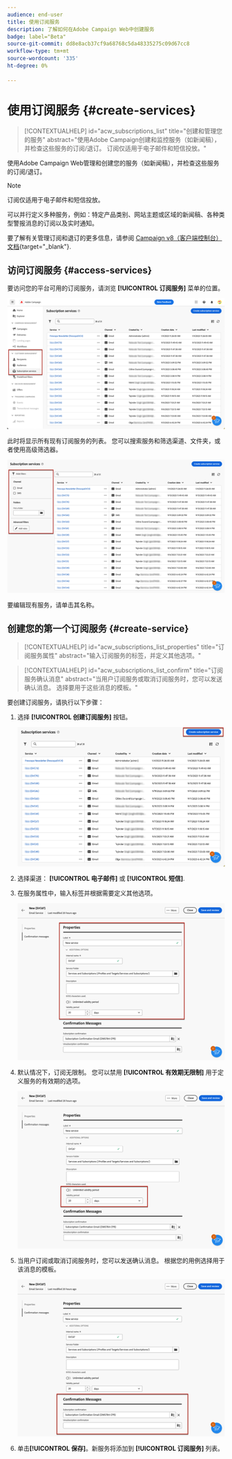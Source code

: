 ```yaml
---
audience: end-user
title: 使用订阅服务
description: 了解如何在Adobe Campaign Web中创建服务
badge: label="Beta"
source-git-commit: dd8e8acb37cf9a68768c5da48335275c09d67cc8
workflow-type: tm+mt
source-wordcount: '335'
ht-degree: 0%

---
```



# 使用订阅服务 {#create-services}

>[!CONTEXTUALHELP]
>id="acw_subscriptions_list"
>title="创建和管理您的服务"
>abstract="使用Adobe Campaign创建和监控服务（如新闻稿），并检查这些服务的订阅/退订。 订阅仅适用于电子邮件和短信投放。"

使用Adobe Campaign Web管理和创建您的服务（如新闻稿），并检查这些服务的订阅/退订。

>[!NOTE]
>
>订阅仅适用于电子邮件和短信投放。

可以并行定义多种服务，例如：特定产品类别、网站主题或区域的新闻稿、各种类型警报消息的订阅以及实时通知。

要了解有关管理订阅和退订的更多信息，请参阅 [Campaign v8（客户端控制台）文档](https://experienceleague.adobe.com/docs/campaign/campaign-v8/audience/subscriptions.html){target="_blank"}.

## 访问订阅服务 {#access-services}

要访问您的平台可用的订阅服务，请浏览 **[!UICONTROL 订阅服务]** 菜单的位置。

![](assets/service-list.png)

此时将显示所有现有订阅服务的列表。 您可以搜索服务和筛选渠道、文件夹，或者使用高级筛选器。

![](assets/service-filters.png)

要编辑现有服务，请单击其名称。

## 创建您的第一个订阅服务 {#create-service}

>[!CONTEXTUALHELP]
>id="acw_subscriptions_list_properties"
>title="订阅服务属性"
>abstract="输入订阅服务的标签，并定义其他选项。"

>[!CONTEXTUALHELP]
>id="acw_subscriptions_list_confirm"
>title="订阅服务确认消息"
>abstract="当用户订阅服务或取消订阅服务时，您可以发送确认消息。 选择要用于这些消息的模板。"


要创建订阅服务，请执行以下步骤：

1. 选择 **[!UICONTROL 创建订阅服务]** 按钮。

   ![](assets/service-create-button.png)

1. 选择渠道： **[!UICONTROL 电子邮件]** 或 **[!UICONTROL 短信]**.

1. 在服务属性中，输入标签并根据需要定义其他选项。

   ![](assets/service-create-properties.png)

1. 默认情况下，订阅无限制。 您可以禁用 **[!UICONTROL 有效期无限制]** 用于定义服务的有效期的选项。 <!--The duration can be specified in days or months.TBC-->

   ![](assets/service-create-validity-period.png)

1. 当用户订阅或取消订阅服务时，您可以发送确认消息。 根据您的用例选择用于该消息的模板。

   ![](assets/service-create-confirmation-msg.png)

1. 单击&#x200B;**[!UICONTROL 保存]**。新服务将添加到 **[!UICONTROL 订阅服务]** 列表。

<!--
## Reporting

You can measure the effectiveness of your subscription services for SMS and email channels.

1. Select an existing service from the **[!UICONTROL Subscription services]** list.

1. From the service dashboard, click More > Reports?

1. Check the following indicators:

* Total numbers of subscribers

* Area graph with subscriptions and unsubscriptions. Use the dropwdown to change the time range. (24h, 48h, 1 week, 2 weeks, 1 month, 6 months)

* The breakdown by period. including subs, unsub, evolution in numbers and % and loyalty.
* Last updated / Next refresh time: these values are retrieved from the execution and schedule of the tracking workflow
-->


